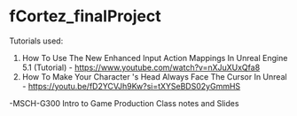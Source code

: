 # fCortez\_finalProject

Tutorials used:
1) How To Use The New Enhanced Input Action Mappings In Unreal Engine 5.1 (Tutorial) - https://www.youtube.com/watch?v=nXJuXUxQfa8
2) How To Make Your Character 's Head Always Face The Cursor In Unreal - https://youtu.be/fD2YCVJh9Kw?si=tXYSeBDS02yGmmHS



-MSCH-G300 Intro to Game Production Class notes and Slides


